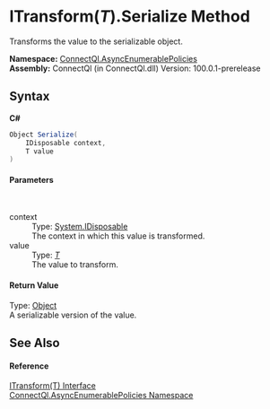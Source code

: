 # ITransform(*T*).Serialize Method 
 

Transforms the value to the serializable object.

**Namespace:**&nbsp;<a href="N_ConnectQl_AsyncEnumerablePolicies">ConnectQl.AsyncEnumerablePolicies</a><br />**Assembly:**&nbsp;ConnectQl (in ConnectQl.dll) Version: 100.0.1-prerelease

## Syntax

**C#**<br />
``` C#
Object Serialize(
	IDisposable context,
	T value
)
```


#### Parameters
&nbsp;<dl><dt>context</dt><dd>Type: <a href="http://msdn2.microsoft.com/en-us/library/aax125c9" target="_blank">System.IDisposable</a><br />The context in which this value is transformed.</dd><dt>value</dt><dd>Type: <a href="T_ConnectQl_AsyncEnumerablePolicies_ITransform_1">*T*</a><br />The value to transform.</dd></dl>

#### Return Value
Type: <a href="http://msdn2.microsoft.com/en-us/library/e5kfa45b" target="_blank">Object</a><br />A serializable version of the value.

## See Also


#### Reference
<a href="T_ConnectQl_AsyncEnumerablePolicies_ITransform_1">ITransform(T) Interface</a><br /><a href="N_ConnectQl_AsyncEnumerablePolicies">ConnectQl.AsyncEnumerablePolicies Namespace</a><br />